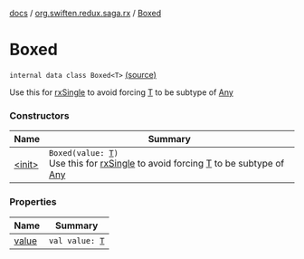 [docs](../../index.md) / [org.swiften.redux.saga.rx](../index.md) / [Boxed](./index.md)

# Boxed

`internal data class Boxed<T>` [(source)](https://github.com/protoman92/KotlinRedux/tree/master/common/common-rx-saga/src/main/kotlin/org/swiften/redux/saga/rx/RxSaga.kt#L19)

Use this for [rxSingle](#) to avoid forcing [T](index.md#T) to be subtype of [Any](https://kotlinlang.org/api/latest/jvm/stdlib/kotlin/-any/index.html)

### Constructors

| Name | Summary |
|---|---|
| [&lt;init&gt;](-init-.md) | `Boxed(value: `[`T`](index.md#T)`)`<br>Use this for [rxSingle](#) to avoid forcing [T](index.md#T) to be subtype of [Any](https://kotlinlang.org/api/latest/jvm/stdlib/kotlin/-any/index.html) |

### Properties

| Name | Summary |
|---|---|
| [value](value.md) | `val value: `[`T`](index.md#T) |
